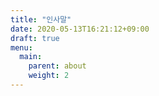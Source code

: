 ```yaml
---
title: "인사말"
date: 2020-05-13T16:21:12+09:00
draft: true
menu:
  main:
    parent: about
    weight: 2
---
```


